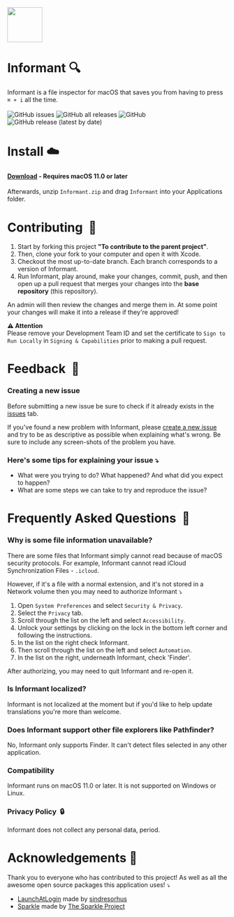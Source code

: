
<!-- Header -->
<img src="https://user-images.githubusercontent.com/39813066/130519018-d2faff43-45b0-4026-b313-cdbe0ce91e18.png" width="80px" align="top"/>

<div>
  <h1>Informant 🔍</h1>
  Informant is a file inspector for macOS that saves you from having to press <code>⌘ + i</code> all the time.
</div>

<br>

<!-- Shields -->

<div>
<img alt="GitHub issues" src="https://img.shields.io/github/issues/tyirvine/Informant?color=bright%20green">

<img alt="GitHub all releases" src="https://img.shields.io/github/downloads/tyirvine/Informant/total?color=bright%20green">

<img alt="GitHub" src="https://img.shields.io/github/license/tyirvine/Informant?color=bright%20green">

<img alt="GitHub release (latest by date)" src="https://img.shields.io/github/v/release/tyirvine/Informant?style=social">
</div>
  
# Install ☁️
#### [**Download**](https://github.com/tyirvine/Informant/releases/latest/download/Informant.zip) - **Requires macOS 11.0 or later**
Afterwards, unzip `Informant.zip` and drag `Informant` into your Applications folder.

# Contributing  🔨
1. Start by forking this project **"To contribute to the parent project"**.
2. Then, clone your fork to your computer and open it with Xcode.
3. Checkout the most up-to-date branch. Each branch corresponds to a version of Informant.
4. Run Informant, play around, make your changes, commit, push, and then open up a pull request that merges your changes into the **base repository** (this repository).

An admin will then review the changes and merge them in. At some point your changes will make it into a release if they're approved!

**⚠️ Attention** <br>
Please remove your Development Team ID and set the certificate to `Sign to Run Locally` in `Signing & Capabilities` prior to making a pull request.

# Feedback  📣

### Creating a new issue

Before submitting a new issue be sure to check if it already exists in the [issues](https://github.com/tyirvine/Informant/issues) tab.

If you've found a new problem with Informant, please [create a new issue](https://github.com/tyirvine/Informant/issues/new/choose) and try to be as descriptive as possible when explaining what's wrong. Be sure to include any screen-shots of the problem you have.

### Here's some tips for explaining your issue ⤵︎

* What were you trying to do? What happened? And what did you expect to happen?
* What are some steps we can take to try and reproduce the issue?




# Frequently Asked Questions  💬

### Why is some file information unavailable?
There are some files that Informant simply cannot read because of macOS security protocols. For example, Informant cannot read iCloud Synchronization Files - `.icloud`.

However, if it's a file with a normal extension, and it's not stored in a Network volume then you may need to authorize Informant ⤵︎

1. Open `System Preferences` and select `Security & Privacy`.
2. Select the `Privacy` tab.
3. Scroll through the list on the left and select `Accessibility`.
4. Unlock your settings by clicking on the lock in the bottom left corner and following the instructions.
5. In the list on the right check Informant.
6. Then scroll through the list on the left and select `Automation`.
7. In the list on the right, underneath Informant, check 'Finder'.

After authorizing, you may need to quit Informant and re-open it.

### Is Informant localized?
Informant is not localized at the moment but if you'd like to help update translations you're more than welcome.

### Does Informant support other file explorers like Pathfinder?
No, Informant only supports Finder. It can't detect files selected in any other application.

### Compatibility
Informant runs on macOS 11.0 or later. It is not supported on Windows or Linux.

### Privacy Policy  🔒
Informant does not collect any personal data, period.

# Acknowledgements 🧶
Thank you to everyone who has contributed to this project! As well as all the awesome open source packages this application uses! ⤵︎
- [LaunchAtLogin](https://github.com/sindresorhus/LaunchAtLogin) made by [sindresorhus](https://github.com/sindresorhus)
- [Sparkle](https://github.com/sparkle-project/Sparkle) made by [The Sparkle Project](https://github.com/sparkle-project)
